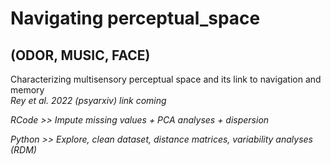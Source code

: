 # Navigating perceptual_space 
## (ODOR, MUSIC, FACE)
Characterizing multisensory perceptual space and its link to navigation and memory
<br> <i> Rey et al. 2022 (psyarxiv) link coming

RCode >> Impute missing values + PCA analyses + dispersion

Python >> Explore, clean dataset, distance matrices, variability analyses (RDM)
